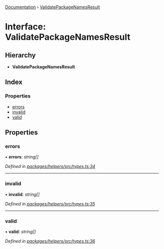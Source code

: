 [Documentation](../README.md) › [ValidatePackageNamesResult](validatepackagenamesresult.md)

# Interface: ValidatePackageNamesResult

## Hierarchy

* **ValidatePackageNamesResult**

## Index

### Properties

* [errors](validatepackagenamesresult.md#errors)
* [invalid](validatepackagenamesresult.md#invalid)
* [valid](validatepackagenamesresult.md#valid)

## Properties

###  errors

• **errors**: *string[]*

*Defined in [packages/helpers/src/types.ts:34](https://github.com/dylanaubrey/repodog/blob/ee1cd2b/packages/helpers/src/types.ts#L34)*

___

###  invalid

• **invalid**: *string[]*

*Defined in [packages/helpers/src/types.ts:35](https://github.com/dylanaubrey/repodog/blob/ee1cd2b/packages/helpers/src/types.ts#L35)*

___

###  valid

• **valid**: *string[]*

*Defined in [packages/helpers/src/types.ts:36](https://github.com/dylanaubrey/repodog/blob/ee1cd2b/packages/helpers/src/types.ts#L36)*
